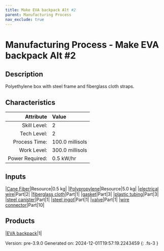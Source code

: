 ```yaml
---
title: Make EVA backpack Alt #2
parent: Manufacturing Process
nav_exclude: true
---
```

# Manufacturing Process - Make EVA backpack Alt #2

## Description
Polyethylene box with steel frame and fiberglass cloth straps.

## Characteristics

| Attribute      | Value |
|--------:|:------|
|Skill Level:|2|
|Tech Level:|2|
|Process Time:|100.0 millisols|
|Work Level:|300.0 millisols|
|Power Required:|0.5 kW/hr|

## Inputs

|[Cane Fiber](../resource/cane-fiber.html)|Resource|0.5 kg|
|[Polypropylene](../resource/polypropylene.html)|Resource|5.0 kg|
|[electrical wire](../part/electrical-wire.html)|Part|2|
|[fiberglass cloth](../part/fiberglass-cloth.html)|Part|1|
|[gasket](../part/gasket.html)|Part|3|
|[plastic tubing](../part/plastic-tubing.html)|Part|3|
|[steel canister](../part/steel-canister.html)|Part|1|
|[steel ingot](../part/steel-ingot.html)|Part|1|
|[valve](../part/valve.html)|Part|1|
|[wire connector](../part/wire-connector.html)|Part|10|

## Products

|[EVA backpack](../part/eva-backpack.html)|1|


Version: pre-3.9.0 Generated on: 2024-12-01T19:57:19.2243459
{: .fs-3 }

